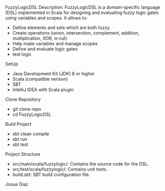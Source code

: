 FuzzyLogicDSL
Description:
FuzzyLogicDSL is a domain-specific language (DSL) implemented in Scala for 
designing and evaluating fuzzy logic gates using variables and scopes. It allows to:
- Define elements and sets which are both fuzzy
- Create operations (union, intersection, complement, addition, multiplication, XOR, α-cut)
- Help make variables and manage scopes
- Define and evaluate logic gates
- test logic

SetUp
- Java Development Kit (JDK) 8 or higher
- Scala (compatible verison)
- SBT
- IntelliJ IDEA with Scala plugin 

Clone Repository 
- git clone repo
- cd FuzzyLogicDSL

Build Project
- sbt clean compile
- sbt run
- sbt test

Project Structure
- src/main/scala/fuzzylogic/: Contains the source code for the DSL.
- src/test/scala/fuzzylogic/: Contains unit tests.
- build.sbt: SBT build configuration file.

Josue Diaz

